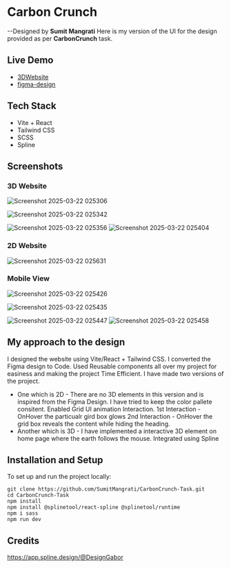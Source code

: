 # Carbon Crunch

--Designed by **Sumit Mangrati**
Here is my version of the UI for the design provided as per **CarbonCrunch**    task.

## Live Demo
- [3DWebsite](https://sumitmangraticarboncrunch.netlify.app/)
- [figma-design](https://www.figma.com/design/khrKrHWrwvXCGvTUsFZjYf/Task-File---3?node-id=0-1&p=f&t=ghyssuQ5oU4uoYyI-0)

## Tech Stack

- Vite + React
- Tailwind CSS
- SCSS
- Spline

## Screenshots
### 3D Website

![Screenshot 2025-03-22 025306](https://github.com/user-attachments/assets/80619575-14d3-4395-b685-7239f07f5449)

![Screenshot 2025-03-22 025342](https://github.com/user-attachments/assets/7e448f8b-f177-4477-aa68-44ab1534486c)

![Screenshot 2025-03-22 025356](https://github.com/user-attachments/assets/7c463740-691c-42a8-bfe3-078d6989f654)
![Screenshot 2025-03-22 025404](https://github.com/user-attachments/assets/d2de5dab-43a5-4ca5-8880-bef9af7e1354)
### 2D Website
![Screenshot 2025-03-22 025631](https://github.com/user-attachments/assets/dac9dcd3-8964-4bc0-8a55-941ba3dd9742)
### Mobile View
![Screenshot 2025-03-22 025426](https://github.com/user-attachments/assets/39342947-0b24-4f2e-86a8-0ac72aef27c4)

![Screenshot 2025-03-22 025435](https://github.com/user-attachments/assets/7c5b8ae9-9b44-4644-ad98-adb8a81843e1)

![Screenshot 2025-03-22 025447](https://github.com/user-attachments/assets/a2114085-9e3f-4b14-ab41-1c80a1877d56)
![Screenshot 2025-03-22 025458](https://github.com/user-attachments/assets/101bedb6-887a-4f30-93a0-25dc4fa609e1)


## My approach to the design
I designed the website using Vite/React + Tailwind CSS. I converted the Figma design to Code. Used Reusable components all over my project for easiness and making the project Time Efficient.
I have made two versions of the project.
- One which is 2D - There are no 3D elements in this version and is inspired from the Figma Design.
I have tried to keep the color pallete consitent. Enabled Grid UI animation Interaction.
1st Interaction - OnHover the particualr gird box glows 
2nd Interaction - OnHover the grid box reveals the content while hiding the heading.
- Another which is 3D - I have implemented a interactive 3D element on home page where the earth follows the mouse. Integrated using Spline
  
## Installation and Setup

To set up and run the project locally:
```
git clone https://github.com/SumitMangrati/CarbonCrunch-Task.git
cd CarbonCrunch-Task
npm install
npm install @splinetool/react-spline @splinetool/runtime
npm i sass
npm run dev
```
## Credits
https://app.spline.design/@DesignGabor

